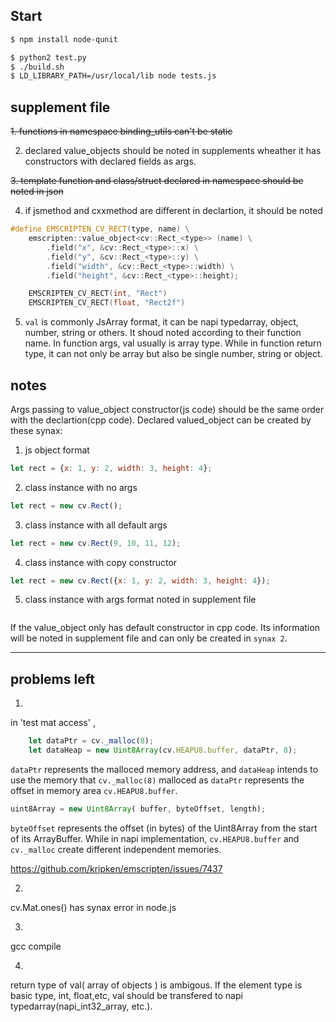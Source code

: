 ## Start
```sh
$ npm install node-qunit

$ python2 test.py
$ ./build.sh
$ LD_LIBRARY_PATH=/usr/local/lib node tests.js
```
## supplement file
~~1. functions in namespace binding_utils can't be static~~

2. declared value_objects should be noted in supplements wheather it has constructors with declared fields as args. 

~~3. template function and class/struct declared in namespace should be noted in json~~

4. if jsmethod and cxxmethod are different in declartion, it should be noted
```cpp
#define EMSCRIPTEN_CV_RECT(type, name) \
    emscripten::value_object<cv::Rect_<type>> (name) \
        .field("x", &cv::Rect_<type>::x) \
        .field("y", &cv::Rect_<type>::y) \
        .field("width", &cv::Rect_<type>::width) \
        .field("height", &cv::Rect_<type>::height);

    EMSCRIPTEN_CV_RECT(int, "Rect")
    EMSCRIPTEN_CV_RECT(float, "Rect2f")
``` 

5. `val` is commonly JsArray format, it can be napi typedarray, object, number, string or others. It shoud noted according to their function name. In function args, val usually is array type. While in function return type, it can not only be array but also be single number, string or object.




## notes
Args passing to value_object constructor(js code) should be the same order with the declartion(cpp code).
Declared valued_object can be created by these synax:
1. js object format
```js
let rect = {x: 1, y: 2, width: 3, height: 4};
```
2. class instance with no args
```js
let rect = new cv.Rect();
```
3. class instance with all default args
```js
let rect = new cv.Rect(9, 10, 11, 12);
```
4. class instance with copy constructor
```js
let rect = new cv.Rect({x: 1, y: 2, width: 3, height: 4});
```
5. class instance with args format noted in supplement file
```js
```

If the value_object only has default constructor in cpp code. Its information will be noted in supplement file and can only be created in `synax 2`.


---
## problems left
1. 
in 'test mat access' ,
```js
    let dataPtr = cv._malloc(8);
    let dataHeap = new Uint8Array(cv.HEAPU8.buffer, dataPtr, 8);
```
`dataPtr` represents the malloced memory address, and `dataHeap` intends to use the memory that `cv._malloc(8)` malloced as `dataPtr` represents the offset in memory area `cv.HEAPU8.buffer`.
```js
uint8Array = new Uint8Array( buffer, byteOffset, length);
```
`byteOffset` represents the offset (in bytes) of the Uint8Array from the start of its ArrayBuffer. 
While in napi implementation, `cv.HEAPU8.buffer` and `cv._malloc` create different independent memories.

https://github.com/kripken/emscripten/issues/7437

2. 
cv.Mat.ones() has synax error in node.js

3. 
gcc compile

4. 
return type of val( array of objects ) is ambigous. If the element type is basic type, int, float,etc, val should be transfered to napi typedarray(napi_int32_array, etc.).
